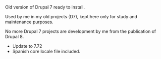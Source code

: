 Old version of Drupal 7 ready to install.

Used by me in my old projects (D7), kept here only for study and maintenance purposes.

No more Drupal 7 projects are development by me from the publication of Drupal 8.

- Update to 7.72
- Spanish core locale file included.